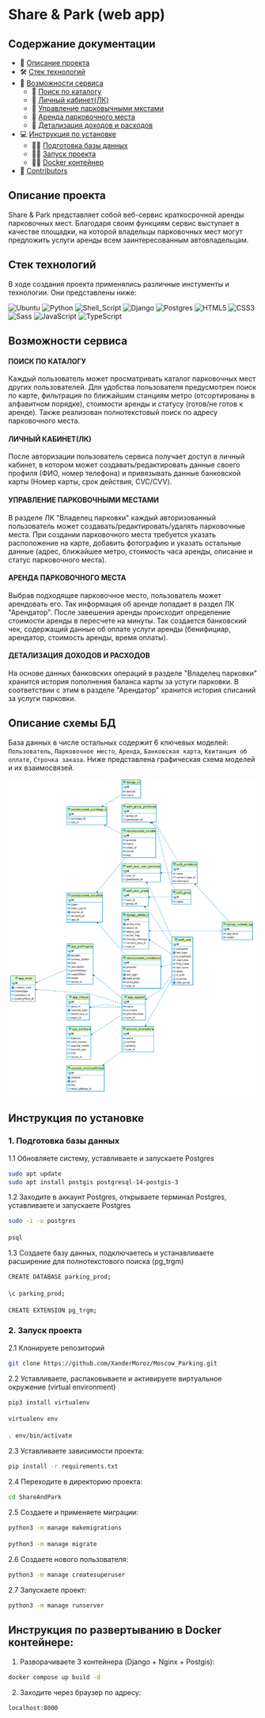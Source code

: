 # Share & Park (web app)

## Содержание документации

- 🚀 [Описание проекта](#Описание-проекта)
- 🛠 [Стек технологий](#Стек-технологий)
- 📒 [Возможности сервиса](#Возможности-сервиса)
  - 🏅 [Поиск по каталогу](#ПОИСК-ПО-КАТАЛОГУ)
  - 🏅 [Личный кабинет(ЛК)](#ЛИЧНЫЙ-КАБИНЕТ(ЛК))
  - 🏅 [Управление парковычными мкстами](#УПРАВЛЕНИЕ-ПАРКОВОЧНЫМИ-МЕСТАМИ)
  - 🏅 [Аренда парковочного места](#АРЕНДА-ПАРКОВОЧНОГО-МЕСТА)
  - 🏅 [Детализация доходов и расходов](#ДЕТАЛИЗАЦИЯ-ДОХОДОВ-И-РАСХОДОВ)
- 💻 [Инструкция по установке](#Инструкция-по-установке)
  - 👨‍💻 [Подготовка базы данных](#Подготовка-базы-данных)
  - 👨‍💻 [Запуск проекта](#Запуск-проекта)
  - 👨‍💻 [Docker контейнер](#Инструкция-по-развертыванию-в-Docker-контейнере)
- 👥 [Contributors](#Contributors)


## Описание проекта

Share & Park представляет собой веб-сервис краткосрочной аренды парковочных мест. Благодаря своим функциям сервис выступает в качестве площадки, на которой владельцы парковочных мест могут предложить услуги аренды всем заинтересованным автовладельцам.

## Стек технологий 

В ходе создания проекта применялись различные инстументы и технологии. Они представлены ниже:

![Ubuntu](https://img.shields.io/badge/Ubuntu-E95420?style=for-the-badge&logo=ubuntu&logoColor=white)
![Python](https://img.shields.io/badge/Python-3776AB?style=for-the-badge&logo=python&logoColor=white)
![Shell_Script](https://img.shields.io/badge/Shell_Script-121011?style=for-the-badge&logo=gnu-bash&logoColor=white)
![Django](https://img.shields.io/badge/Django-092E20?style=for-the-badge&logo=django&logoColor=white)
![Postgres](https://img.shields.io/badge/PostgreSQL-316192?style=for-the-badge&logo=postgresql&logoColor=white)
![HTML5](https://img.shields.io/badge/html5-%23E34F26.svg?style=for-the-badge&logo=html5&logoColor=white)
![CSS3](https://img.shields.io/badge/CSS3-1572B6?style=for-the-badge&logo=css3&logoColor=white)
![Sass](https://img.shields.io/badge/Sass-CC6699?style=for-the-badge&logo=sass&logoColor=white)
![JavaScript](https://img.shields.io/badge/JavaScript-323330?style=for-the-badge&logo=javascript&logoColor=F7DF1E)
![TypeScript](https://img.shields.io/badge/TypeScript-007ACC?style=for-the-badge&logo=typescript&logoColor=white)

## Возможности сервиса

#### ПОИСК ПО КАТАЛОГУ
Каждый пользователь может просматривать каталог парковочных мест других пользователей. Для удобства пользователя предусмотрен поиск по карте, фильтрация по ближайшим станциям метро (отсортированы в алфавитном порядке), стоимости аренды и статусу (готов/не готов к аренде). Также реализован полнотекстовый поиск по адресу парковочного места.  
#### ЛИЧНЫЙ КАБИНЕТ(ЛК) 
После авторизации пользователь сервиса получает доступ в личный кабинет, в котором может создавать/редактировать данные своего профиля (ФИО, номер телефона) и привязывать данные банковской карты (Номер карты, срок действия, CVC/CVV). 
#### УПРАВЛЕНИЕ ПАРКОВОЧНЫМИ МЕСТАМИ
В разделе ЛК "Владелец парковки" каждый авторизованный пользователь может создавать/редактировать/удалять парковочные места. При создании парковочного места требуется указать расположение на карте, добавить фотографию и указать остальные данные (адрес, ближайшее метро, стоимость часа аренды, описание и статус парковочного места).
#### АРЕНДА ПАРКОВОЧНОГО МЕСТА 
Выбрав подходящее парковочное место, пользователь может арендовать его. Так информация об аренде попадает в раздел ЛК "Арендатор". После завешения аренды происходит определение стоимости аренды в пересчете на минуты. Так создается банковский чек, содержащий данные об оплате услуги аренды (бенифициар, арендатор, стоимость аренды, время оплаты).
#### ДЕТАЛИЗАЦИЯ ДОХОДОВ И РАСХОДОВ
На основе данных банковских операций в разделе "Владелец парковки" хранится история пополнения баланса карты за устуги парковки. В соответствии с этим в разделе "Арендатор" хранится история списаний за услуги парковки. 

## Описание схемы БД

База данных в числе остальных содержит 6 ключевых моделей: `Пользователь`, `Парковочное место`, `Аренда`, `Банковская карта`, `Квитанция об оплате`, `Строчка заказа`. Ниже представлена графическая схема моделей и их взаимосвязей.

![Screen Shot](extras/erd.png)

## Инструкция по установке

### 1. Подготовка базы данных

1.1 Обновляете систему, уставливаете и запускаете Postgres
```sh
sudo apt update
sudo apt install postgis postgresql-14-postgis-3
```

1.2 Заходите в аккаунт Postgres, открываете терминал Postgres, уставливаете и запускаете Postgres
```sh
sudo -i -u postgres 

psql
```
1.3 Создаете базу данных, подключаетесь и устанавливаете расширение для полнотекстового поиска (pg_trgm)
```sh
CREATE DATABASE parking_prod;

\c parking_prod;

CREATE EXTENSION pg_trgm;
```

### 2. Запуск проекта

2.1 Клонируете репозиторий
```sh
git clone https://github.com/XanderMoroz/Moscow_Parking.git
```
2.2 Уставливаете, распаковываете и активируете виртуальное окружение (virtual environment)
```sh
pip3 install virtualenv

virtualenv env

. env/bin/activate
```
2.3 Уставливаете зависимости проекта:
```sh
pip install -r requirements.txt
```
2.4 Переходите в директорию проекта:
```sh
cd ShareAndPark
```
2.5 Создаете и применяете миграции: 
```sh
python3 -m manage makemigrations

python3 -m manage migrate
```
2.6 Создаете нового пользователя:
```sh
python3 -m manage createsuperuser
```
2.7 Запускаете проект:
```sh
python3 -m manage runserver
```

## Инструкция по развертыванию в Docker контейнере:

1. Разворачиваете 3 контейнера (Django + Nginx + Postgis):
```sh
docker compose up build -d
```
2. Заходите через браузер по адресу:
```sh
localhost:8000
```


